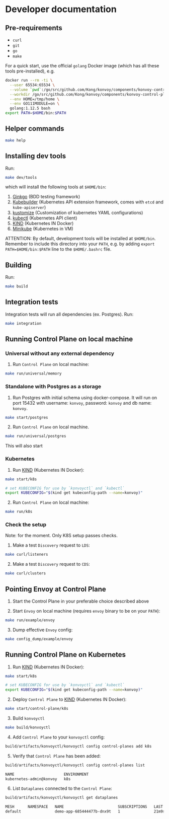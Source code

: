 # Developer documentation

## Pre-requirements

- `curl`
- `git`
- `go`
- `make`

For a quick start, use the official `golang` Docker image (which has all these tools pre-installed), e.g.

```bash
docker run --rm -ti \
  --user 65534:65534 \
  --volume `pwd`:/go/src/github.com/Kong/konvoy/components/konvoy-control-plane \
  --workdir /go/src/github.com/Kong/konvoy/components/konvoy-control-plane \
  --env HOME=/tmp/home \
  --env GO111MODULE=on \
  golang:1.12.5 bash
export PATH=$HOME/bin:$PATH
```

## Helper commands

```bash
make help
```

## Installing dev tools

Run:

```bash
make dev/tools
```

which will install the following tools at `$HOME/bin`:

1. [Ginkgo](https://github.com/onsi/ginkgo#set-me-up) (BDD testing framework)
2. [Kubebuilder](https://book.kubebuilder.io/quick-start.html#installation) (Kubernetes API extension framework, comes with `etcd` and `kube-apiserver`)
3. [kustomize](https://book.kubebuilder.io/quick-start.html#installation) (Customization of kubernetes YAML configurations)
4. [kubectl](https://kubernetes.io/docs/tasks/tools/install-kubectl/#install-kubectl-binary-with-curl-on-linux) (Kubernetes API client)
5. [KIND](https://kind.sigs.k8s.io/docs/user/quick-start/#installation) (Kubernetes IN Docker)
6. [Minikube](https://kubernetes.io/docs/tasks/tools/install-minikube/#linux) (Kubernetes in VM)

ATTENTION: By default, development tools will be installed at `$HOME/bin`. Remember to include this directory into your `PATH`, 
e.g. by adding `export PATH=$HOME/bin:$PATH` line to the `$HOME/.bashrc` file.

## Building

Run:

```bash
make build
```

## Integration tests

 Integration tests will run all dependencies (ex. Postgres). Run:

 ```bash
make integration
```

## Running Control Plane on local machine

### Universal without any external dependency

1. Run `Control Plane` on local machine:

```bash
make run/universal/memory
```

### Standalone with Postgres as a storage

1. Run Postgres with initial schema using docker-compose.
It will run on port 15432 with username: `konvoy`, password: `konvoy` and db name: `konvoy`.

```bash
make start/postgres
```

2. Run `Control Plane` on local machine.

```bash
make run/universal/postgres
```

This will also start

### Kubernetes

1. Run [KIND](https://kind.sigs.k8s.io/docs/user/quick-start) (Kubernetes IN Docker):

```bash
make start/k8s

# set KUBECONFIG for use by `konvoyctl` and `kubectl`
export KUBECONFIG="$(kind get kubeconfig-path --name=konvoy)"
```

2. Run `Control Plane` on local machine:

```bash
make run/k8s
```

### Check the setup

Note: for the moment. Only K8S setup passes checks.

1. Make a test `Discovery` request to `LDS`:

```bash
make curl/listeners
```

2. Make a test `Discovery` request to `CDS`:

```bash
make curl/clusters
```

## Pointing Envoy at Control Plane

1. Start the Control Plane in your preferable choice described above 

2. Start `Envoy` on local machine (requires `envoy` binary to be on your `PATH`):

```bash
make run/example/envoy
```

3. Dump effective `Envoy` config:

```bash
make config_dump/example/envoy
```

## Running Control Plane on Kubernetes

1. Run [KIND](https://kind.sigs.k8s.io/docs/user/quick-start) (Kubernetes IN Docker):

```bash
make start/k8s

# set KUBECONFIG for use by `konvoyctl` and `kubectl`
export KUBECONFIG="$(kind get kubeconfig-path --name=konvoy)"
```

2. Deploy `Control Plane` to [KIND](https://kind.sigs.k8s.io/docs/user/quick-start) (Kubernetes IN Docker):

```bash
make start/control-plane/k8s
```

3. Build `konvoyctl`

```bash
make build/konvoyctl
```

4. Add `Control Plane` to your `konvoyctl` config:

```bash
build/artifacts/konvoyctl/konvoyctl config control-planes add k8s
```

5. Verify that `Control Plane` has been added:

```bash
build/artifacts/konvoyctl/konvoyctl config control-planes list

NAME                      ENVIRONMENT
kubernetes-admin@konvoy   k8s
```

6. List `Dataplanes` connected to the `Control Plane`:

```bash
build/artifacts/konvoyctl/konvoyctl get dataplanes

MESH      NAMESPACE   NAME                        SUBSCRIPTIONS   LAST CONNECTED AGO   TOTAL UPDATES   TOTAL ERRORS
default               demo-app-685444477b-dnx9t   1               21m9s                2               0
```
